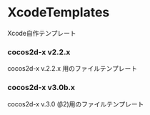 XcodeTemplates
==============

Xcode自作テンプレート

### cocos2d-x v2.2.x
cocos2d-x v.2.2.x 用のファイルテンプレート

### cocos2d-x v3.0b.x
cocos2d-x v.3.0 (β2)用のファイルテンプレート
